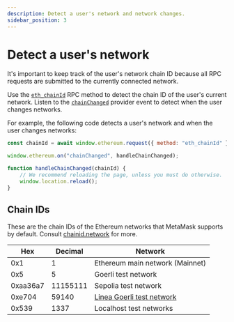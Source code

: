 ```yaml
---
description: Detect a user's network and network changes.
sidebar_position: 3
---
```


# Detect a user's network

It's important to keep track of the user's network chain ID because all RPC requests are submitted
to the currently connected network.

Use the [`eth_chainId`](/wallet/reference/eth_chainId)
RPC method to detect the chain ID of the user's current network.
Listen to the [`chainChanged`](../reference/provider-api.md#chainchanged) provider event to
detect when the user changes networks.

For example, the following code detects a user's network and when the user changes networks:

```javascript
const chainId = await window.ethereum.request({ method: "eth_chainId" });

window.ethereum.on("chainChanged", handleChainChanged);

function handleChainChanged(chainId) {
    // We recommend reloading the page, unless you must do otherwise.
    window.location.reload();
}
```

## Chain IDs

These are the chain IDs of the Ethereum networks that MetaMask supports by default.
Consult [chainid.network](https://chainid.network) for more.

| Hex      | Decimal  | Network                                                |
|----------|----------|--------------------------------------------------------|
| 0x1      | 1        | Ethereum main network (Mainnet)                        |
| 0x5      | 5        | Goerli test network                                    |
| 0xaa36a7 | 11155111 | Sepolia test network                                   |
| 0xe704   | 59140    | [Linea Goerli test network](https://docs.linea.build/) |
| 0x539    | 1337     | Localhost test networks                                |
